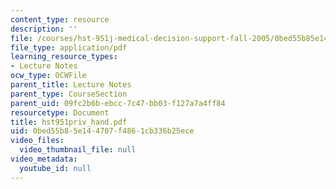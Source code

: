 ```yaml
---
content_type: resource
description: ''
file: /courses/hst-951j-medical-decision-support-fall-2005/0bed55b85e144707f4861cb336b25ece_hst951priv_hand.pdf
file_type: application/pdf
learning_resource_types:
- Lecture Notes
ocw_type: OCWFile
parent_title: Lecture Notes
parent_type: CourseSection
parent_uid: 09fc2b6b-ebcc-7c47-bb03-f127a7a4ff84
resourcetype: Document
title: hst951priv_hand.pdf
uid: 0bed55b8-5e14-4707-f486-1cb336b25ece
video_files:
  video_thumbnail_file: null
video_metadata:
  youtube_id: null
---
```

